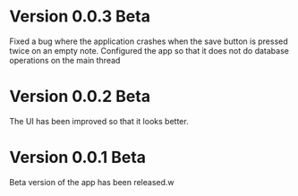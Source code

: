 # Version 0.0.3 Beta
Fixed a bug where the application crashes when the save button is pressed twice on an empty note.
Configured the app so that it does not do database operations on the main thread


# Version 0.0.2 Beta
The UI has been improved so that it looks better.



# Version 0.0.1 Beta
Beta version of the app has been released.w